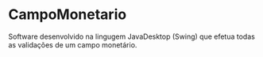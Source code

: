 # CampoMonetario
Software desenvolvido na lingugem JavaDesktop (Swing) que efetua todas as validações de um campo monetário.
